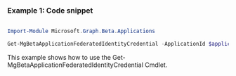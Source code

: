 ### Example 1: Code snippet

```powershell

Import-Module Microsoft.Graph.Beta.Applications

Get-MgBetaApplicationFederatedIdentityCredential -ApplicationId $applicationId

```
This example shows how to use the Get-MgBetaApplicationFederatedIdentityCredential Cmdlet.

